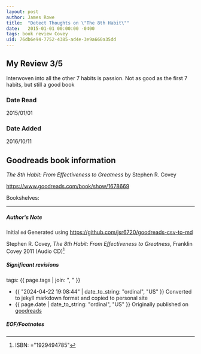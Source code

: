 ```yaml
---
layout: post
author: James Rowe
title:  "Detect Thoughts on \"The 8th Habit\""
date:   2015-01-01 00:00:00 -0400
tags: book review Covey 
uid: 76db6e94-7752-4385-ad4e-3e9a660a35dd
---
```


<!-- highly dependent on how you personally use jekyll templates, and how you want this to show up -->
<!-- escape any jekyll keys with double brackets -->

## My Review 3/5

Interwoven into all the other 7 habits is passion. Not as good as the first 7 habits, but still a good book

### Date Read
2015/01/01

### Date Added
2016/10/11

## Goodreads book information

*The 8th Habit: From Effectiveness to Greatness* by Stephen R. Covey

https://www.goodreads.com/book/show/1678669

Bookshelves: 

---

##### Author's Note

Initial `md` Generated using https://github.com/jsr6720/goodreads-csv-to-md

Stephen R. Covey, *The 8th Habit: From Effectiveness to Greatness*,  Franklin Covey 2011 (Audio CD)[^1]

##### Significant revisions

tags: {{ page.tags | join: ", " }} <!-- todo move this somewhere -->

- {{ "2024-04-22 19:08:44" | date_to_string: "ordinal", "US" }} Converted to jekyll markdown format and copied to personal site
- {{ page.date | date_to_string: "ordinal", "US" }} Originally published on [goodreads](https://www.goodreads.com)

##### EOF/Footnotes

[^1]: ISBN: ="1929494785"
